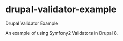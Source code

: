 drupal-validator-example
========================

Drupal Validator Example

An example of using Symfony2 Validators in Drupal 8.
